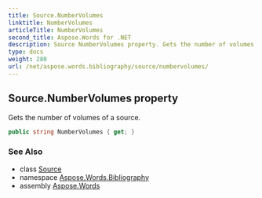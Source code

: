 ```yaml
---
title: Source.NumberVolumes
linktitle: NumberVolumes
articleTitle: NumberVolumes
second_title: Aspose.Words for .NET
description: Source NumberVolumes property. Gets the number of volumes of a source in C#.
type: docs
weight: 280
url: /net/aspose.words.bibliography/source/numbervolumes/
---
```

## Source.NumberVolumes property

Gets the number of volumes of a source.

```csharp
public string NumberVolumes { get; }
```

### See Also

* class [Source](../)
* namespace [Aspose.Words.Bibliography](../../../aspose.words.bibliography/)
* assembly [Aspose.Words](../../../)
